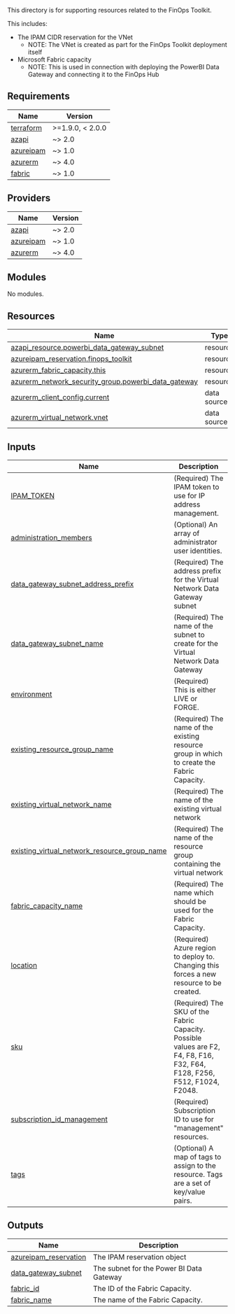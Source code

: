 This directory is for supporting resources related to the FinOps Toolkit.

This includes:
- The IPAM CIDR reservation for the VNet
  - NOTE: The VNet is created as part for the FinOps Toolkit deployment itself
- Microsoft Fabric capacity
  - NOTE: This is used in connection with deploying the PowerBI Data Gateway and connecting it to the FinOps Hub

<!-- BEGIN_TF_DOCS -->
## Requirements

| Name | Version |
|------|---------|
| <a name="requirement_terraform"></a> [terraform](#requirement\_terraform) | >=1.9.0, < 2.0.0 |
| <a name="requirement_azapi"></a> [azapi](#requirement\_azapi) | ~> 2.0 |
| <a name="requirement_azureipam"></a> [azureipam](#requirement\_azureipam) | ~> 1.0 |
| <a name="requirement_azurerm"></a> [azurerm](#requirement\_azurerm) | ~> 4.0 |
| <a name="requirement_fabric"></a> [fabric](#requirement\_fabric) | ~> 1.0 |

## Providers

| Name | Version |
|------|---------|
| <a name="provider_azapi"></a> [azapi](#provider\_azapi) | ~> 2.0 |
| <a name="provider_azureipam"></a> [azureipam](#provider\_azureipam) | ~> 1.0 |
| <a name="provider_azurerm"></a> [azurerm](#provider\_azurerm) | ~> 4.0 |

## Modules

No modules.

## Resources

| Name | Type |
|------|------|
| [azapi_resource.powerbi_data_gateway_subnet](https://registry.terraform.io/providers/azure/azapi/latest/docs/resources/resource) | resource |
| [azureipam_reservation.finops_toolkit](https://registry.terraform.io/providers/XtratusCloud/azureipam/latest/docs/resources/reservation) | resource |
| [azurerm_fabric_capacity.this](https://registry.terraform.io/providers/hashicorp/azurerm/latest/docs/resources/fabric_capacity) | resource |
| [azurerm_network_security_group.powerbi_data_gateway](https://registry.terraform.io/providers/hashicorp/azurerm/latest/docs/resources/network_security_group) | resource |
| [azurerm_client_config.current](https://registry.terraform.io/providers/hashicorp/azurerm/latest/docs/data-sources/client_config) | data source |
| [azurerm_virtual_network.vnet](https://registry.terraform.io/providers/hashicorp/azurerm/latest/docs/data-sources/virtual_network) | data source |

## Inputs

| Name | Description | Type | Default | Required |
|------|-------------|------|---------|:--------:|
| <a name="input_IPAM_TOKEN"></a> [IPAM\_TOKEN](#input\_IPAM\_TOKEN) | (Required) The IPAM token to use for IP address management. | `string` | n/a | yes |
| <a name="input_administration_members"></a> [administration\_members](#input\_administration\_members) | (Optional) An array of administrator user identities. | `list(string)` | `null` | no |
| <a name="input_data_gateway_subnet_address_prefix"></a> [data\_gateway\_subnet\_address\_prefix](#input\_data\_gateway\_subnet\_address\_prefix) | (Required) The address prefix for the Virtual Network Data Gateway subnet | `string` | n/a | yes |
| <a name="input_data_gateway_subnet_name"></a> [data\_gateway\_subnet\_name](#input\_data\_gateway\_subnet\_name) | (Required) The name of the subnet to create for the Virtual Network Data Gateway | `string` | n/a | yes |
| <a name="input_environment"></a> [environment](#input\_environment) | (Required) This is either LIVE or FORGE. | `string` | n/a | yes |
| <a name="input_existing_resource_group_name"></a> [existing\_resource\_group\_name](#input\_existing\_resource\_group\_name) | (Required) The name of the existing resource group in which to create the Fabric Capacity. | `string` | n/a | yes |
| <a name="input_existing_virtual_network_name"></a> [existing\_virtual\_network\_name](#input\_existing\_virtual\_network\_name) | (Required) The name of the existing virtual network | `string` | n/a | yes |
| <a name="input_existing_virtual_network_resource_group_name"></a> [existing\_virtual\_network\_resource\_group\_name](#input\_existing\_virtual\_network\_resource\_group\_name) | (Required) The name of the resource group containing the virtual network | `string` | n/a | yes |
| <a name="input_fabric_capacity_name"></a> [fabric\_capacity\_name](#input\_fabric\_capacity\_name) | (Required) The name which should be used for the Fabric Capacity. | `string` | n/a | yes |
| <a name="input_location"></a> [location](#input\_location) | (Required) Azure region to deploy to. Changing this forces a new resource to be created. | `string` | n/a | yes |
| <a name="input_sku"></a> [sku](#input\_sku) | (Required) The SKU of the Fabric Capacity. Possible values are F2, F4, F8, F16, F32, F64, F128, F256, F512, F1024, F2048. | `string` | `"F2"` | no |
| <a name="input_subscription_id_management"></a> [subscription\_id\_management](#input\_subscription\_id\_management) | (Required) Subscription ID to use for "management" resources. | `string` | n/a | yes |
| <a name="input_tags"></a> [tags](#input\_tags) | (Optional) A map of tags to assign to the resource. Tags are a set of key/value pairs. | `map(string)` | `null` | no |

## Outputs

| Name | Description |
|------|-------------|
| <a name="output_azureipam_reservation"></a> [azureipam\_reservation](#output\_azureipam\_reservation) | The IPAM reservation object |
| <a name="output_data_gateway_subnet"></a> [data\_gateway\_subnet](#output\_data\_gateway\_subnet) | The subnet for the Power BI Data Gateway |
| <a name="output_fabric_id"></a> [fabric\_id](#output\_fabric\_id) | The ID of the Fabric Capacity. |
| <a name="output_fabric_name"></a> [fabric\_name](#output\_fabric\_name) | The name of the Fabric Capacity. |
<!-- END_TF_DOCS -->
